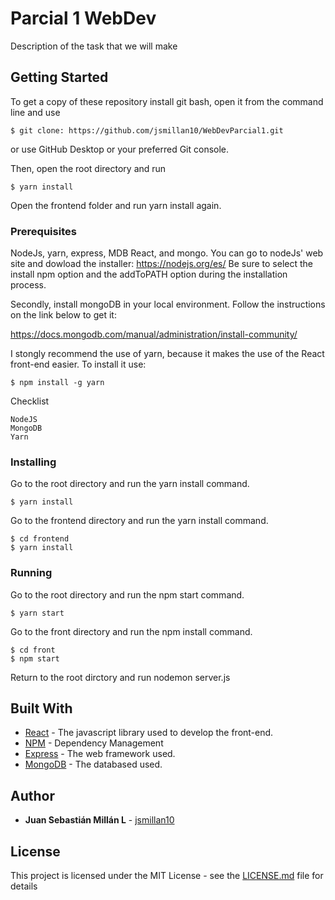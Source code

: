 # Parcial 1 WebDev
Description of the task that we will make
## Getting Started
To get a copy of these repository install git bash, open it from the command line and use 
```
$ git clone: https://github.com/jsmillan10/WebDevParcial1.git
```
or use GitHub Desktop or your preferred Git console.

Then, open the root directory and run
```
$ yarn install
```
Open the frontend folder and run yarn install again.

### Prerequisites

NodeJs, yarn, express, MDB React, and mongo.
You can go to nodeJs' web site and dowload the installer: https://nodejs.org/es/
Be sure to select the install npm option and the addToPATH option during the installation process.

Secondly, install mongoDB in your local environment. Follow the instructions on the link below to get it:

https://docs.mongodb.com/manual/administration/install-community/

I stongly recommend the use of yarn, because it makes the use of the React front-end easier. To install it use:
```
$ npm install -g yarn
```

Checklist
```
NodeJS
MongoDB
Yarn
```

### Installing

Go to the root directory and run the yarn install command.

```
$ yarn install
```

Go to the frontend directory and run the yarn install command.

```
$ cd frontend
$ yarn install
```

### Running

Go to the root directory and run the npm start command.

```
$ yarn start
```

Go to the front directory and run the npm install command.

```
$ cd front
$ npm start
```
Return to the root dirctory and run nodemon server.js



## Built With

* [React](https://reactjs.org/) - The javascript library used to develop the front-end.
* [NPM](https://www.npmjs.com/) - Dependency Management
* [Express](http://expressjs.com/es/) - The web framework used.
* [MongoDB](https://www.mongodb.com/es) - The databased used.


## Author

* **Juan Sebastián Millán L** - [jsmillan10](https://github.com/jsmillan10)



## License

This project is licensed under the MIT License - see the [LICENSE.md](LICENSE) file for details
